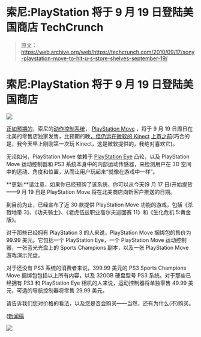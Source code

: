 # 索尼:PlayStation 将于 9 月 19 日登陆美国商店 TechCrunch

> 原文：<https://web.archive.org/web/https://techcrunch.com/2010/09/17/sony-playstation-move-to-hit-u-s-store-shelves-september-19/>

# 索尼:PlayStation 将于 9 月 19 日登陆美国商店

![](img/51d10c1f0fc5ed8b9fdb7da2e7a7e455.png)

[正如预期的](https://web.archive.org/web/20221207203423/http://www.crunchgear.com/2010/06/15/playstation-move-september-19-50-for-main-controller/)，索尼的[动作控制系统](https://web.archive.org/web/20221207203423/http://www.crunchgear.com/2010/09/07/sonys-playstation-move-ultimate-faq-answers-your-most-frequent-queries/)， [PlayStation Move](https://web.archive.org/web/20221207203423/http://us.playstation.com/ps3/playstation-move/) ，将于 9 月 19 日周日在北美的零售店独家发售，比预期的晚[，但仍远在微软的 Kinect](https://web.archive.org/web/20221207203423/http://www.crunchgear.com/2010/05/11/playstation-move-controller-will-cost-60-expected-sept-1st/) [上市之前](https://web.archive.org/web/20221207203423/http://www.crunchgear.com/2010/09/08/xbox-360-kinect-bundle-ships-on-november-4/)(巧合的是，我今天早上刚刚第一次玩 Kinect，这是微软提供的，我绝对喜欢它)。

无论如何，PlayStation Move 依赖于 [PlayStation Eye](https://web.archive.org/web/20221207203423/http://us.playstation.com/ps3/accessories/scph-98047.html) 凸轮，以及 PlayStation Move 运动控制器和 PS3 系统本身中的内部运动传感器，来检测用户在 3D 空间中的运动、角度和位置，从而让用户玩起来“就像在游戏中一样”。

**更新:**请注意，如果你已经预购了该系统，你可以从今天(9 月 17 日)开始提货——9 月 19 日是 PlayStation Move 将在北美商店向新客户推送的日期。

到目前为止，已经宣布了近 30 款提供 PlayStation Move 功能的游戏，包括《杀戮地带 3》、《功夫骑士》、《老虎伍兹职业高尔夫巡回赛 11》和《生化危机 5:黄金版》。

对于那些已经拥有 PlayStation 3 的人来说，PlayStation Move 捆绑包的售价为 99.99 美元。它包括一个 PlayStation Eye，一个 PlayStation Move 运动控制器，一张蓝光光盘上的 Sports Champions 副本，以及一张 PlayStation Move 游戏演示光盘。

对于还没有 PS3 系统的消费者来说，399.99 美元的 PS3 Sports Champions Move 捆绑包包括以上所有内容，以及 320GB 硬盘型号 PS3 系统。对于那些已经拥有 PS3 和 PlayStation Eye 相机的人来说，运动控制器将单独零售 49.99 美元，可选的导航控制器将零售 29.99 美元。

请告诉我们您对价格的看法，以及您是否会购买——当然，还有为什么(不)购买。

([新闻稿](https://web.archive.org/web/20221207203423/http://www.prnewswire.com/news-releases/sony-computer-entertainment-america-redefines-motion-gaming-with-playstationmove-now-available-for-playstation3-ps3-103125514.html)

![](img/277a7ced1cd5893435295b077b1e2487.png)
